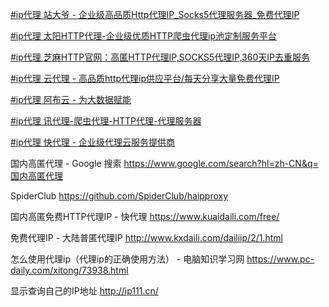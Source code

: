 [#ip代理 站大爷 - 企业级高品质Http代理IP_Socks5代理服务器_免费代理IP](https://www.zdaye.com/)

[#ip代理 太阳HTTP代理-企业级优质HTTP爬虫代理ip池定制服务平台](http://http.taiyangruanjian.com/)

[#ip代理 芝麻HTTP官网：高匿HTTP代理IP,SOCKS5代理IP,360天IP去重服务](https://h.zhimaruanjian.com/)

[#ip代理 云代理 - 高品质http代理ip供应平台/每天分享大量免费代理IP](http://www.ip3366.net/)

[#ip代理 阿布云 - 为大数据赋能](https://www.abuyun.com/)

[#ip代理 讯代理-爬虫代理-HTTP代理-代理服务器](http://www.xdaili.cn/)

[#ip代理 快代理 - 企业级代理云服务提供商](https://www.kuaidaili.com/)


国内高匿代理 - Google 搜索
https://www.google.com/search?hl=zh-CN&q=国内高匿代理

SpiderClub
https://github.com/SpiderClub/haipproxy

国内高匿免费HTTP代理IP - 快代理
https://www.kuaidaili.com/free/

免费代理IP - 大陆普匿代理IP 
http://www.kxdaili.com/dailiip/2/1.html

怎么使用代理ip（代理ip的正确使用方法） - 电脑知识学习网
https://www.pc-daily.com/xitong/73938.html

显示查询自己的IP地址
http://ip111.cn/
